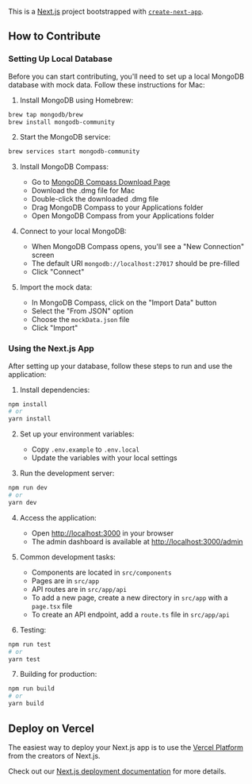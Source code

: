 This is a [Next.js](https://nextjs.org/) project bootstrapped with [`create-next-app`](https://github.com/vercel/next.js/tree/canary/packages/create-next-app).

## How to Contribute

### Setting Up Local Database

Before you can start contributing, you'll need to set up a local MongoDB database with mock data.
Follow these instructions for Mac:

1. Install MongoDB using Homebrew:
```bash
brew tap mongodb/brew
brew install mongodb-community
```

2. Start the MongoDB service:
```bash
brew services start mongodb-community
```

3. Install MongoDB Compass:
   - Go to [MongoDB Compass Download Page](https://www.mongodb.com/try/download/compass)
   - Download the .dmg file for Mac
   - Double-click the downloaded .dmg file
   - Drag MongoDB Compass to your Applications folder
   - Open MongoDB Compass from your Applications folder

4. Connect to your local MongoDB:
   - When MongoDB Compass opens, you'll see a "New Connection" screen
   - The default URI `mongodb://localhost:27017` should be pre-filled
   - Click "Connect"

5. Import the mock data:
   - In MongoDB Compass, click on the "Import Data" button
   - Select the "From JSON" option
   - Choose the `mockData.json` file
   - Click "Import"

### Using the Next.js App

After setting up your database, follow these steps to run and use the application:

1. Install dependencies:
```bash
npm install
# or
yarn install
```

2. Set up your environment variables:
   - Copy `.env.example` to `.env.local`
   - Update the variables with your local settings

3. Run the development server:
```bash
npm run dev
# or
yarn dev
```

4. Access the application:
   - Open [http://localhost:3000](http://localhost:3000) in your browser
   - The admin dashboard is available at [http://localhost:3000/admin](http://localhost:3000/admin)

5. Common development tasks:
   - Components are located in `src/components`
   - Pages are in `src/app`
   - API routes are in `src/app/api`
   - To add a new page, create a new directory in `src/app` with a `page.tsx` file
   - To create an API endpoint, add a `route.ts` file in `src/app/api`

6. Testing:
```bash
npm run test
# or
yarn test
```

7. Building for production:
```bash
npm run build
# or
yarn build
```

## Deploy on Vercel

The easiest way to deploy your Next.js app is to use the [Vercel Platform](https://vercel.com/new?utm_medium=default-template&filter=next.js&utm_source=create-next-app&utm_campaign=create-next-app-readme) from the creators of Next.js.

Check out our [Next.js deployment documentation](https://nextjs.org/docs/deployment) for more details.